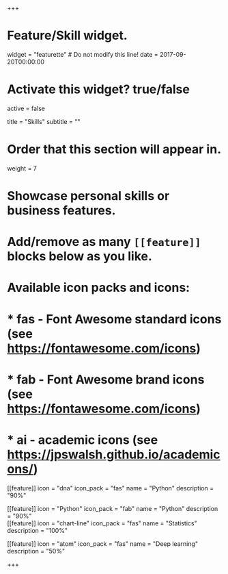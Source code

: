 +++
# Feature/Skill widget.
widget = "featurette"  # Do not modify this line!
date = 2017-09-20T00:00:00

# Activate this widget? true/false
active = false

title = "Skills"
subtitle = ""

# Order that this section will appear in.
weight = 7

# Showcase personal skills or business features.
#
# Add/remove as many `[[feature]]` blocks below as you like.
#
# Available icon packs and icons:
# * fas - Font Awesome standard icons (see https://fontawesome.com/icons)
# * fab - Font Awesome brand icons (see https://fontawesome.com/icons)
# * ai - academic icons (see https://jpswalsh.github.io/academicons/)

[[feature]]
  icon = "dna"
  icon_pack = "fas"
  name = "Python"
  description = "90%"

[[feature]]
    icon = "Python"
    icon_pack = "fab"
    name = "Python"
    description = "90%"  
[[feature]]
  icon = "chart-line"
  icon_pack = "fas"
  name = "Statistics"
  description = "100%"  

[[feature]]
  icon = "atom"
  icon_pack = "fas"
  name = "Deep learning"
  description = "50%"

+++
